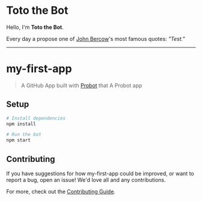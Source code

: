 # Toto the Bot

Hello, I'm **Toto the Bot**. 

Every day a propose one of [John Bercow](https://www.brainyquote.com/authors/john-bercow-quotes)'s most famous quotes: _"Test."_

***

# my-first-app

> A GitHub App built with [Probot](https://github.com/probot/probot) that A Probot app

## Setup

```sh
# Install dependencies
npm install

# Run the bot
npm start
```

## Contributing

If you have suggestions for how my-first-app could be improved, or want to report a bug, open an issue! We'd love all and any contributions.

For more, check out the [Contributing Guide](CONTRIBUTING.md).

